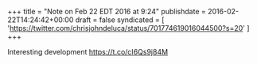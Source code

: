 +++
title = "Note on Feb 22 EDT 2016 at 9:24"
publishdate = 2016-02-22T14:24:42+00:00
draft = false
syndicated = [ 'https://twitter.com/chrisjohndeluca/status/701774619016044500?s=20' ]
+++

Interesting development  https://t.co/cI6Qs9j84M
